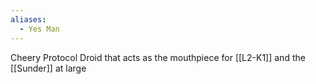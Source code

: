 ```yaml
---
aliases:
  - Yes Man
---
```

Cheery Protocol Droid that acts as the mouthpiece for [[L2-K1]] and the [[Sunder]] at large

